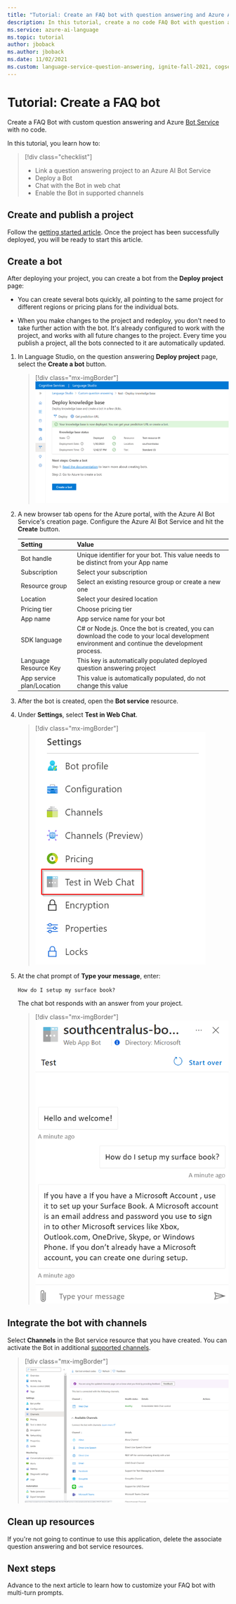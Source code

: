 ```yaml
---
title: "Tutorial: Create an FAQ bot with question answering and Azure AI Bot Service"
description: In this tutorial, create a no code FAQ Bot with question answering and Azure AI Bot Service.
ms.service: azure-ai-language
ms.topic: tutorial
author: jboback
ms.author: jboback
ms.date: 11/02/2021
ms.custom: language-service-question-answering, ignite-fall-2021, cogserv-non-critical-language
---
```


# Tutorial: Create a FAQ bot

Create a FAQ Bot with custom question answering and Azure [Bot Service](https://azure.microsoft.com/services/bot-service/) with no code.

In this tutorial, you learn how to:

<!-- green checkmark -->
> [!div class="checklist"]
> * Link a question answering project to an Azure AI Bot Service
> * Deploy a Bot
> * Chat with the Bot in web chat
> * Enable the Bot in supported channels

## Create and publish a project

Follow the [getting started article](../how-to/create-test-deploy.md). Once the project has been successfully deployed, you will be ready to start this article.

## Create a bot

After deploying your project, you can create a bot from the **Deploy project** page:

* You can create several bots quickly, all pointing to the same project for different regions or pricing plans for the individual bots.

* When you make changes to the project and redeploy, you don't need to take further action with the bot. It's already configured to work with the project, and works with all future changes to the project. Every time you publish a project, all the bots connected to it are automatically updated.

1. In Language Studio, on the question answering **Deploy project** page, select the **Create a bot** button.

    > [!div class="mx-imgBorder"]
    > ![Screenshot of UI with option to create a bot in Azure.](../media/bot-service/create-bot-in-azure.png)

1. A new browser tab opens for the Azure portal, with the Azure AI Bot Service's creation page. Configure the Azure AI Bot Service and hit the **Create** button.

    |Setting |Value|
    |----------|---------|
    | Bot handle| Unique identifier for your bot. This value needs to be distinct from your App name |
    | Subscription | Select your subscription |
    | Resource group | Select an existing resource group or create a new one |
    | Location | Select your desired location |
    | Pricing tier | Choose pricing tier |
    |App name | App service name for your bot |
    |SDK language | C# or Node.js. Once the bot is created, you can download the code to your local development environment and continue the development process. |
    | Language Resource Key  | This key is automatically populated deployed question answering project |
    | App service plan/Location | This value is automatically populated, do not change this value |

1. After the bot is created, open the **Bot service** resource.
1. Under **Settings**, select **Test in Web Chat**.

    > [!div class="mx-imgBorder"]
    > ![Screenshot of Azure AI Bot Service UI button that reads "Test web chat".](../media/bot-service/test-in-web-chat.png)

1. At the chat prompt of **Type your message**, enter:

    `How do I setup my surface book?`

    The chat bot responds with an answer from your project.

    > [!div class="mx-imgBorder"]
    > ![Screenshot of bot test chat response containing a question and bot generated answer.](../media/bot-service/bot-chat.png)

## Integrate the bot with channels

Select **Channels** in the Bot service resource that you have created. You can activate the Bot in additional [supported channels](/azure/bot-service/bot-service-manage-channels).

   >[!div class="mx-imgBorder"]
   >![Screenshot of integration with teams with product icons.](../media/bot-service/channels.png)

## Clean up resources

If you're not going to continue to use this application, delete the associate question answering and bot service resources.

## Next steps

Advance to the next article to learn how to customize your FAQ bot with multi-turn prompts.
